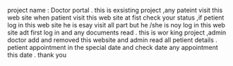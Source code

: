 project name : Doctor portal .
this is exsisting project ,any pateint visit this web site 
when patient visit this web site at fist check your status ,if petient log in this web site he is esay visit all part but he /she is noy log in this web site adt first log in and any documents read .
this is wor king project ,admin doctor add and removed this website and admin read all petient details .
petient appointment in the special date and check date any appointment this date .
thank you